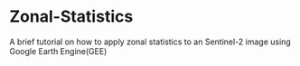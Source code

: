 # Zonal-Statistics
A brief tutorial on how to apply zonal statistics to an Sentinel-2 image using Google Earth Engine(GEE)
